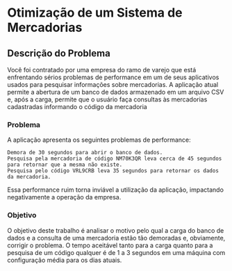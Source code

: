 # Otimização de um Sistema de Mercadorias

## Descrição do Problema 
Você foi contratado por uma empresa do ramo de varejo que está enfrentando sérios problemas de performance em um de seus aplicativos usados para pesquisar informações sobre mercadorias. A aplicação atual permite a abertura de um banco de dados armazenado em um arquivo CSV e, após a carga, permite que o usuário faça consultas às mercadorias cadastradas informando o código da mercadoria

### Problema

A aplicação apresenta os seguintes problemas de performance:

    Demora de 30 segundos para abrir o banco de dados.
    Pesquisa pela mercadoria de código NM70K3QR leva cerca de 45 segundos para retornar que a mesma não existe.
    Pesquisa pelo código VRL9CRB leva 35 segundos para retornar os dados da mercadoria.

Essa performance ruim torna inviável a utilização da aplicação, impactando negativamente a operação da empresa.

### Objetivo 
O objetivo deste trabalho é analisar o motivo pelo qual a carga do banco de dados e a consulta de uma mercadoria estão tão demoradas e, obviamente, corrigir o problema. O tempo aceitável tanto para a carga quanto para a pesquisa de um código qualquer é de 1 a 3 segundos em uma máquina com configuração média para os dias atuais.
